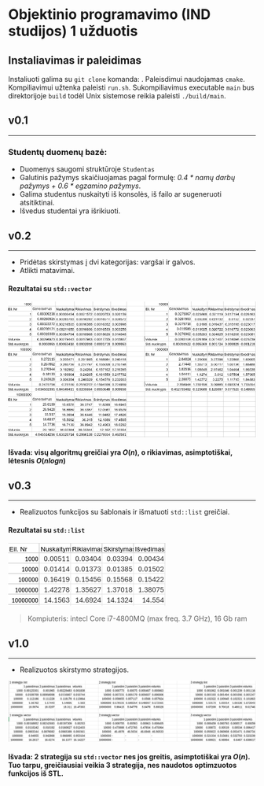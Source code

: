 # Objektinio programavimo (IND studijos)  1 užduotis

## Instaliavimas ir paleidimas

Instaliuoti galima su `git clone` komanda: .
Paleisdimui naudojamas `cmake`. 
Kompiliavimui užtenka paleisti `run.sh`.
Sukompiliavimus executable `main` bus direktorijoje `build` todėl Unix sistemose reikia paleisti `./build/main`.

## v0.1
---
### Studentų duomenų bazė:
- Duomenys saugomi struktūroje `Studentas`
- Galutinis pažymys skaičiuojamas pagal formulę: *0.4 * namų darbų pažymys + 0.6 * egzamino pažymys*.
- Galima studentus nuskaityti iš konsolės, iš failo ar sugeneruoti atsitiktinai.
- Išvedus studentai yra išrikiuoti.

## v0.2
---
- Pridėtas skirstymas į dvi kategorijas: vargšai ir galvos.
- Atlikti matavimai.

#### Rezultatai su `std::vector`

![Turėjo būti screenshot](screenshots/vector.png "Matavimai")

#### Išvada: visų algoritmų greičiai yra $O(n)$, o rikiavimas, asimptotiškai, lėtesnis $O(nlogn)$


## v0.3
---
- Realizuotos funkcijos su šablonais ir išmatuoti `std::list` greičiai.

#### Rezultatai su `std::list`

![Turėjo būti screenshot](screenshots/list.png "Matavimai")

> Kompiuteris: intecl Core i7-4800MQ (max freq. 3.7 GHz), 16 Gb ram

## v1.0
---
- Realizuotos skirstymo strategijos.

![Turėjo būti screenshot](screenshots/rusiavimas.png "Matavimai")

#### Išvada: 2 strategija su `std::vector` nes jos greitis, asimptotiškai yra $O(n)$. Tuo tarpu, greičiausiai veikia 3 strategija, nes naudotos optimzuotos funkcijos iš STL.
